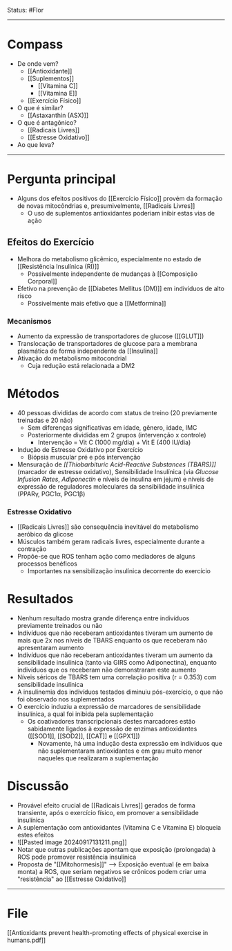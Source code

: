 Status: #Flor 

---
# Compass
- De onde vem?
	- [[Antioxidante]]
	- [[Suplementos]]
		- [[Vitamina C]]
		- [[Vitamina E]]
	- [[Exercício Físico]]
- O que é similar?
	- [[Astaxanthin (ASX)]]
- O que é antagônico?
	- [[Radicais Livres]]
	- [[Estresse Oxidativo]]
- Ao que leva?

----
# Pergunta principal
- Alguns dos efeitos positivos do [[Exercício Físico]] provém da formação de novas mitocôndrias e, presumivelmente, [[Radicais Livres]]
	- O uso de suplementos antioxidantes poderiam inibir estas vias de ação
## Efeitos do Exercício
- Melhora do metabolismo glicêmico, especialmente no estado de [[Resistência Insulínica (RI)]]
	- Possivelmente independente de mudanças à [[Composição Corporal]]
- Efetivo na prevenção de [[Diabetes Mellitus (DM)]] em indivíduos de alto risco
	- Possivelmente mais efetivo que a [[Metformina]]
### Mecanismos
- Aumento da expressão de transportadores de glucose ([[GLUT]])
- Translocação de transportadores de glucose para a membrana plasmática de forma independente da [[Insulina]]
- Ativação do metabolismo mitocondrial
	- Cuja redução está relacionada a DM2
# Métodos
- 40 pessoas divididas de acordo com status de treino (20 previamente treinadas e 20 não)
	- Sem diferenças significativas em idade, gênero, idade, IMC
	- Posteriormente divididas em 2 grupos (intervenção x controle)
		- Intervenção = Vit C (1000 mg/dia) + Vit E (400 IU/dia)
- Indução de Estresse Oxidativo por Exercício
	- Biópsia muscular pré e pós intervenção
- Mensuração de _[[Thiobarbituric Acid-Reactive Substances (TBARS)]]_ (marcador de estresse oxidativo), Sensibilidade Insulínica (via _Glucose Infusion Rates_, _Adiponectin_ e níveis de insulina em jejum) e níveis de expressão de reguladores moleculares da sensibilidade insulínica (PPARγ, PGC1α, PGC1β)
### Estresse Oxidativo
- [[Radicais Livres]] são consequência inevitável do metabolismo aeróbico da glicose
- Músculos também geram radicais livres, especialmente durante a contração
- Propõe-se que ROS tenham ação como mediadores de alguns processos benéficos
	- Importantes na sensibilização insulínica decorrente do exercício
# Resultados
- Nenhum resultado mostra grande diferença entre indivíduos previamente treinados ou não
- Indivíduos que não receberam antioxidantes tiveram um aumento de mais que 2x nos níveis de TBARS enquanto os que receberam não apresentaram aumento
- Indivíduos que não receberam antioxidantes tiveram um aumento da sensibilidade insulínica (tanto via GIRS como Adiponectina), enquanto indivíduos que os receberam não demonstraram este aumento
- Níveis séricos de TBARS tem uma correlação positiva (r = 0.353) com sensibilidade insulínica 
- A insulinemia dos indivíduos testados diminuiu pós-exercício, o que não foi observado nos suplementados
- O exercício induziu a expressão de marcadores de sensibilidade insulínica, a qual foi inibida pela suplementação
	- Os coativadores transcripcionais destes marcadores estão sabidamente ligados à expressão de enzimas antioxidantes ([[SOD1]], [[SOD2]], [[CAT]] e [[GPX1]]) 
		- Novamente, há uma indução desta expressão em indivíduos que não suplementaram antioxidantes e em grau muito menor naqueles que realizaram a suplementação
# Discussão
- Provável efeito crucial de [[Radicais Livres]] gerados de forma transiente, após o exercício físico, em promover a sensibilidade insulínica
- A suplementação com antioxidantes (Vitamina C e Vitamina E) bloqueia estes efeitos
- ![[Pasted image 20240917131211.png]]
- Notar que outras publicações apontam que exposição (prolongada) à ROS pode promover resistência insulínica
- Proposta de "[[Mitohormesis]]" --> Exposição eventual (e em baixa monta) a ROS, que seriam negativos se crônicos podem criar uma "resistência" ao [[Estresse Oxidativo]] 

----  
# File
[[Antioxidants prevent health-promoting effects of physical exercise in humans.pdf]]